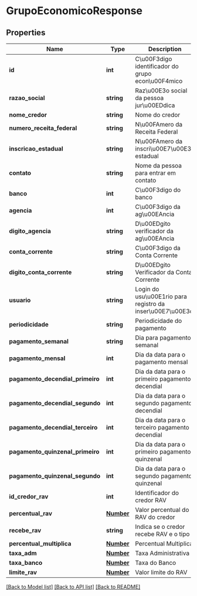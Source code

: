 # GrupoEconomicoResponse

## Properties
Name | Type | Description | Notes
------------ | ------------- | ------------- | -------------
**id** | **int** | C\u00F3digo identificador do grupo econ\u00F4mico | [optional] 
**razao_social** | **string** | Raz\u00E3o social da pessoa jur\u00EDdica | [optional] 
**nome_credor** | **string** | Nome do credor | [optional] 
**numero_receita_federal** | **string** | N\u00FAmero da Receita Federal | [optional] 
**inscricao_estadual** | **string** | N\u00FAmero da inscri\u00E7\u00E3o estadual | [optional] 
**contato** | **string** | Nome da pessoa para entrar em contato | [optional] 
**banco** | **int** | C\u00F3digo do banco | [optional] 
**agencia** | **int** | C\u00F3digo da ag\u00EAncia | [optional] 
**digito_agencia** | **string** | D\u00EDgito verificador da ag\u00EAncia | [optional] 
**conta_corrente** | **string** | C\u00F3digo da Conta Corrente | [optional] 
**digito_conta_corrente** | **string** | D\u00EDgito Verificador da Conta Corrente | [optional] 
**usuario** | **string** | Login do usu\u00E1rio para registro da inser\u00E7\u00E3o | [optional] 
**periodicidade** | **string** | Periodicidade do pagamento | [optional] 
**pagamento_semanal** | **string** | Dia para pagamento semanal | [optional] 
**pagamento_mensal** | **int** | Dia da data para o pagamento mensal | [optional] 
**pagamento_decendial_primeiro** | **int** | Dia da data para o primeiro pagamento decendial | [optional] 
**pagamento_decendial_segundo** | **int** | Dia da data para o segundo pagamento decendial | [optional] 
**pagamento_decendial_terceiro** | **int** | Dia da data para o terceiro pagamento decendial | [optional] 
**pagamento_quinzenal_primeiro** | **int** | Dia da data para o primeiro pagamento quinzenal | [optional] 
**pagamento_quinzenal_segundo** | **int** | Dia da data para o segundo pagamento quinzenal | [optional] 
**id_credor_rav** | **int** | Identificador do credor RAV | [optional] 
**percentual_rav** | [**Number**](Number.md) | Valor percentual do RAV do credor | [optional] 
**recebe_rav** | **string** | Indica se o credor recebe RAV e o tipo | [optional] 
**percentual_multiplica** | [**Number**](Number.md) | Percentual Multiplica | [optional] 
**taxa_adm** | [**Number**](Number.md) | Taxa Administrativa | [optional] 
**taxa_banco** | [**Number**](Number.md) | Taxa do Banco | [optional] 
**limite_rav** | [**Number**](Number.md) | Valor limite do RAV | [optional] 

[[Back to Model list]](../README.md#documentation-for-models) [[Back to API list]](../README.md#documentation-for-api-endpoints) [[Back to README]](../README.md)


